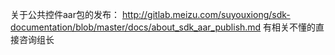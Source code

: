 关于公共控件aar包的发布： 
http://gitlab.meizu.com/suyouxiong/sdk-documentation/blob/master/docs/about_sdk_aar_publish.md 
有相关不懂的直接咨询组长